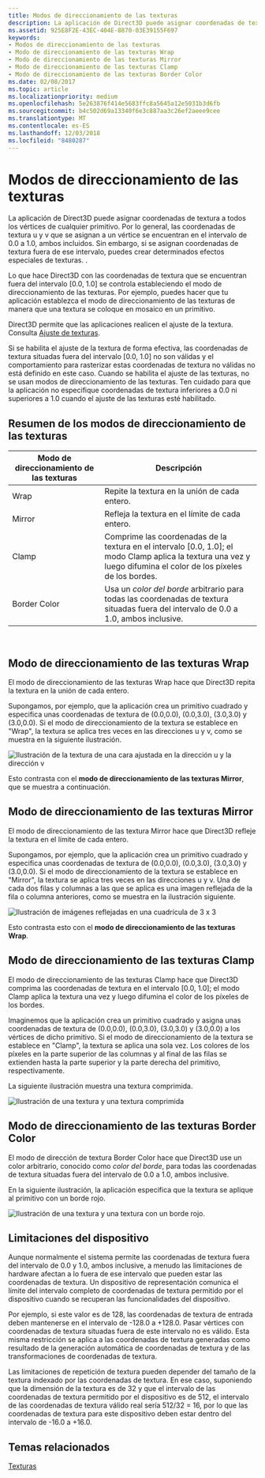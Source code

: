 ```yaml
---
title: Modos de direccionamiento de las texturas
description: La aplicación de Direct3D puede asignar coordenadas de textura a todos los vértices de cualquier primitivo.
ms.assetid: 925E8F2E-43EC-404E-8870-03E39155F697
keywords:
- Modos de direccionamiento de las texturas
- Modo de direccionamiento de las texturas Wrap
- Modo de direccionamiento de las texturas Mirror
- Modo de direccionamiento de las texturas Clamp
- Modo de direccionamiento de las texturas Border Color
ms.date: 02/08/2017
ms.topic: article
ms.localizationpriority: medium
ms.openlocfilehash: 5e263876f414e5683ffc8a5645a12e5031b3d6fb
ms.sourcegitcommit: b4c502d69a13340f6e3c887aa3c26ef2aeee9cee
ms.translationtype: MT
ms.contentlocale: es-ES
ms.lasthandoff: 12/03/2018
ms.locfileid: "8480287"
---
```

# <a name="texture-addressing-modes"></a>Modos de direccionamiento de las texturas


La aplicación de Direct3D puede asignar coordenadas de textura a todos los vértices de cualquier primitivo. Por lo general, las coordenadas de textura u y v que se asignan a un vértice se encuentran en el intervalo de 0.0 a 1.0, ambos incluidos. Sin embargo, si se asignan coordenadas de textura fuera de ese intervalo, puedes crear determinados efectos especiales de texturas. .

Lo que hace Direct3D con las coordenadas de textura que se encuentran fuera del intervalo \[0.0, 1.0\] se controla estableciendo el modo de direccionamiento de las texturas. Por ejemplo, puedes hacer que tu aplicación establezca el modo de direccionamiento de las texturas de manera que una textura se coloque en mosaico en un primitivo.

Direct3D permite que las aplicaciones realicen el ajuste de la textura. Consulta [Ajuste de texturas](texture-wrapping.md).

Si se habilita el ajuste de la textura de forma efectiva, las coordenadas de textura situadas fuera del intervalo \[0.0, 1.0\] no son válidas y el comportamiento para rasterizar estas coordenadas de textura no válidas no está definido en este caso. Cuando se habilita el ajuste de las texturas, no se usan modos de direccionamiento de las texturas. Ten cuidado para que la aplicación no especifique coordenadas de textura inferiores a 0.0 ni superiores a 1.0 cuando el ajuste de las texturas esté habilitado.

## <a name="span-idsummaryofthetextureaddressingmodesspanspan-idsummaryofthetextureaddressingmodesspanspan-idsummaryofthetextureaddressingmodesspansummary-of-the-texture-addressing-modes"></a><span id="Summary_of_the_texture_addressing_modes"></span><span id="summary_of_the_texture_addressing_modes"></span><span id="SUMMARY_OF_THE_TEXTURE_ADDRESSING_MODES"></span>Resumen de los modos de direccionamiento de las texturas


| Modo de direccionamiento de las texturas | Descripción                                                                                                                           |
|-------------------------|---------------------------------------------------------------------------------------------------------------------------------------|
| Wrap                    | Repite la textura en la unión de cada entero.                                                                                        |
| Mirror                  | Refleja la textura en el límite de cada entero.                                                                                        |
| Clamp                   | Comprime las coordenadas de la textura en el intervalo \[0.0, 1.0\]; el modo Clamp aplica la textura una vez y luego difumina el color de los píxeles de los bordes. |
| Border Color            | Usa un *color del borde* arbitrario para todas las coordenadas de textura situadas fuera del intervalo de 0.0 a 1.0, ambos inclusive.                         |

 

## <a name="span-idwraptextureaddressmodespanspan-idwraptextureaddressmodespanspan-idwraptextureaddressmodespanwrap-texture-address-mode"></a><span id="Wrap_texture_address_mode"></span><span id="wrap_texture_address_mode"></span><span id="WRAP_TEXTURE_ADDRESS_MODE"></span>Modo de direccionamiento de las texturas Wrap


El modo de direccionamiento de las texturas Wrap hace que Direct3D repita la textura en la unión de cada entero.

Supongamos, por ejemplo, que la aplicación crea un primitivo cuadrado y especifica unas coordenadas de textura de (0.0,0.0), (0.0,3.0), (3.0,3.0) y (3.0,0.0). Si el modo de direccionamiento de la textura se establece en "Wrap", la textura se aplica tres veces en las direcciones u y v, como se muestra en la siguiente ilustración.

![Ilustración de la textura de una cara ajustada en la dirección u y la dirección v](images/wrap.png)

Esto contrasta con el **modo de direccionamiento de las texturas Mirror**, que se muestra a continuación.

## <a name="span-idmirrortextureaddressmodespanspan-idmirrortextureaddressmodespanspan-idmirrortextureaddressmodespanmirror-texture-address-mode"></a><span id="Mirror_texture_address_mode"></span><span id="mirror_texture_address_mode"></span><span id="MIRROR_TEXTURE_ADDRESS_MODE"></span>Modo de direccionamiento de las texturas Mirror


El modo de direccionamiento de las textura Mirror hace que Direct3D refleje la textura en el límite de cada entero.

Supongamos, por ejemplo, que la aplicación crea un primitivo cuadrado y especifica unas coordenadas de textura de (0.0,0.0), (0.0,3.0), (3.0,3.0) y (3.0,0.0). Si el modo de direccionamiento de la textura se establece en "Mirror", la textura se aplica tres veces en las direcciones u y v. Una de cada dos filas y columnas a las que se aplica es una imagen reflejada de la fila o columna anteriores, como se muestra en la ilustración siguiente.

![Ilustración de imágenes reflejadas en una cuadrícula de 3 x 3](images/mirror.png)

Esto contrasta esto con el **modo de direccionamiento de las texturas Wrap**.

## <a name="span-idclamptextureaddressmodespanspan-idclamptextureaddressmodespanspan-idclamptextureaddressmodespanclamp-texture-address-mode"></a><span id="Clamp_texture_address_mode"></span><span id="clamp_texture_address_mode"></span><span id="CLAMP_TEXTURE_ADDRESS_MODE"></span>Modo de direccionamiento de las texturas Clamp


El modo de direccionamiento de las texturas Clamp hace que Direct3D comprima las coordenadas de textura en el intervalo \[0.0, 1.0\]; el modo Clamp aplica la textura una vez y luego difumina el color de los píxeles de los bordes.

Imaginemos que la aplicación crea un primitivo cuadrado y asigna unas coordenadas de textura de (0.0,0.0), (0.0,3.0), (3.0,3.0) y (3.0,0.0) a los vértices de dicho primitivo. Si el modo de direccionamiento de la textura se establece en "Clamp", la textura se aplica una sola vez. Los colores de los píxeles en la parte superior de las columnas y al final de las filas se extienden hasta la parte superior y la parte derecha del primitivo, respectivamente.

La siguiente ilustración muestra una textura comprimida.

![Ilustración de una textura y una textura comprimida](images/clamp.png)

## <a name="span-idbordercolortextureaddressmodespanspan-idbordercolortextureaddressmodespanspan-idbordercolortextureaddressmodespanborder-color-texture-address-mode"></a><span id="Border_Color_texture_address_mode"></span><span id="border_color_texture_address_mode"></span><span id="BORDER_COLOR_TEXTURE_ADDRESS_MODE"></span>Modo de direccionamiento de las texturas Border Color


El modo de dirección de textura Border Color hace que Direct3D use un color arbitrario, conocido como *color del borde*, para todas las coordenadas de textura situadas fuera del intervalo de 0.0 a 1.0, ambos inclusive.

En la siguiente ilustración, la aplicación especifica que la textura se aplique al primitivo con un borde rojo.

![Ilustración de una textura y una textura con un borde rojo.](images/border.png)

## <a name="span-iddevicelimitationsspanspan-iddevicelimitationsspanspan-iddevicelimitationsspandevice-limitations"></a><span id="Device_Limitations"></span><span id="device_limitations"></span><span id="DEVICE_LIMITATIONS"></span>Limitaciones del dispositivo


Aunque normalmente el sistema permite las coordenadas de textura fuera del intervalo de 0.0 y 1.0, ambos inclusive, a menudo las limitaciones de hardware afectan a lo fuera de ese intervalo que pueden estar las coordenadas de textura. Un dispositivo de representación comunica el límite del intervalo completo de coordenadas de textura permitido por el dispositivo cuando se recuperan las funcionalidades del dispositivo.

Por ejemplo, si este valor es de 128, las coordenadas de textura de entrada deben mantenerse en el intervalo de -128.0 a +128.0. Pasar vértices con coordenadas de textura situadas fuera de este intervalo no es válido. Esta misma restricción se aplica a las coordenadas de textura generadas como resultado de la generación automática de coordenadas de textura y de las transformaciones de coordenadas de textura.

Las limitaciones de repetición de textura pueden depender del tamaño de la textura indexado por las coordenadas de textura. En ese caso, suponiendo que la dimensión de la textura es de 32 y que el intervalo de las coordenadas de textura permitido por el dispositivo es de 512, el intervalo de las coordenadas de textura válido real sería 512/32 = 16, por lo que las coordenadas de textura para este dispositivo deben estar dentro del intervalo de -16.0 a +16.0.

## <a name="span-idrelated-topicsspanrelated-topics"></a><span id="related-topics"></span>Temas relacionados


[Texturas](textures.md)

 

 




